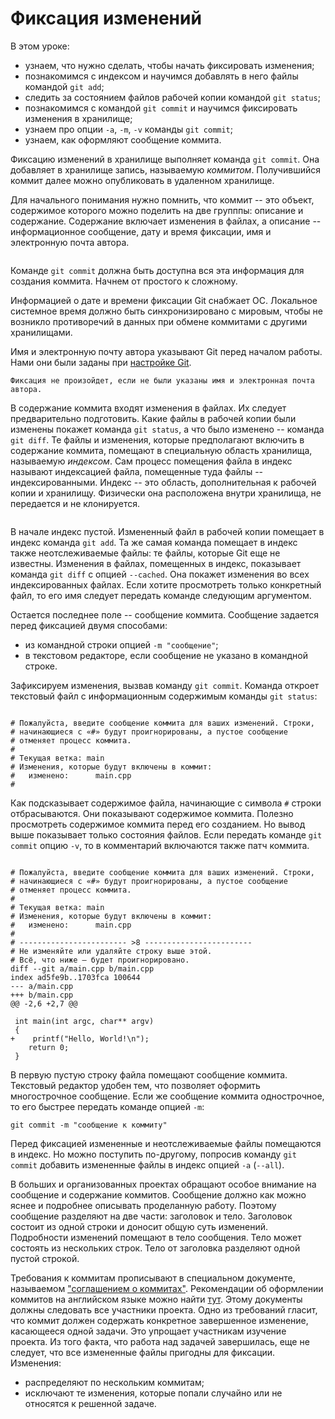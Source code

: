 # Фиксация изменений

В этом уроке:
* узнаем, что нужно сделать, чтобы начать фиксировать изменения;
* познакомимся с индексом и научимся добавлять в него файлы командой `git add`;
* следить за состоянием файлов рабочей копии командой `git status`;
* познакомимся с командой `git commit` и научимся фиксировать изменения в хранилище;
* узнаем про опции `-a`, `-m`, `-v` команды `git commit`;
* узнаем, как оформляют сообщение коммита.

Фиксацию изменений в хранилище выполняет команда `git commit`.
Она добавляет в хранилище запись, называемую *коммитом*.
Получившийся коммит далее можно опубликовать в удаленном хранилище.

Для начального понимания нужно помнить, что коммит -- это объект, содержимое которого можно поделить на две групппы: описание и содержание.
Содержание включает изменения в файлах, а описание -- информационное сообщение, дату и время фиксации, имя и электронную почта автора.

```{figure} ./images/commit-structure.png
```

Команде `git commit` должна быть доступна вся эта информация для создания коммита.
Начнем от простого к сложному.

Информацией о дате и времени фиксации Git снабжает ОС.
Локальное системное время должно быть синхронизировано с мировым, чтобы не возникло противоречий в данных при обмене коммитами с другими хранилищами.

Имя и электронную почту автора указывают Git перед началом работы.
Нами они были заданы при [настройке Git](config.md).

```{warning}
Фиксация не произойдет, если не были указаны имя и электронная почта автора.
```

<!-- Индексированный файл -->
В содержание коммита входят изменения в файлах.
Их следует предварительно подготовить.
Какие файлы в рабочей копии были изменены покажет команда `git status`, а что было изменено -- команда `git diff`.
Те файлы и изменения, которые предполагают включить в содержание коммита, помещают в специальную область хранилища, называемую *индексом*.
Сам процесс помещения файла в индекс называют индексацией файла, помещенные туда файлы -- индексированными.
Индекс -- это область, дополнительная к рабочей копии и хранилищу.
Физически она расположена внутри хранилища, не передается и не клонируется.

```{figure} ./images/git-index.png
```

В начале индекс пустой.
Измененный файл в рабочей копии помещает в индекс команда `git add`.
Та же самая команда помещает в индекс также неотслеживаемые файлы: те файлы, которые Git еще не известны.
Изменения в файлах, помещенных в индекс, показывает команда `git diff` с опцией `--cached`.
Она покажет изменения во всех индексированных файлах.
Если хотите просмотреть только конкретный файл, то его имя следует передать команде следующим аргументом.

<!-- Сообщение коммита -->
Остается последнее поле -- сообщение коммита.
Сообщение задается перед фиксацией двумя способами:
* из командной строки опцией `-m "сообщение"`;
* в текстовом редакторе, если сообщение не указано в командной строке.

Зафиксируем изменения, вызвав команду `git commit`.
Команда откроет текстовый файл с информационным содержимым команды `git status`:

```text

# Пожалуйста, введите сообщение коммита для ваших изменений. Строки,
# начинающиеся с «#» будут проигнорированы, а пустое сообщение
# отменяет процесс коммита.
#
# Текущая ветка: main
# Изменения, которые будут включены в коммит:
#   изменено:      main.cpp
#
```

Как подсказывает содержимое файла, начинающие с символа `#` строки отбрасываются.
Они показывают содержимое коммита.
Полезно просмотреть содержимое коммита перед его созданием.
Но вывод выше показывает только состояния файлов.
Если передать команде `git commit` опцию `-v`, то в комментарий включаются также патч коммита.

```

# Пожалуйста, введите сообщение коммита для ваших изменений. Строки,
# начинающиеся с «#» будут проигнорированы, а пустое сообщение
# отменяет процесс коммита.
#
# Текущая ветка: main
# Изменения, которые будут включены в коммит:
#   изменено:      main.cpp
#
# ------------------------ >8 ------------------------
# Не изменяйте или удаляйте строку выше этой.
# Всё, что ниже — будет проигнорировано.
diff --git a/main.cpp b/main.cpp
index ad5fe9b..1703fca 100644
--- a/main.cpp
+++ b/main.cpp
@@ -2,6 +2,7 @@

 int main(int argc, char** argv)
 {
+    printf("Hello, World!\n");
    return 0;
 }
```

В первую пустую строку файла помещают сообщение коммита.
Текстовый редактор удобен тем, что позволяет оформить многострочное сообщение.
Если же сообщение коммита однострочное, то его быстрее передать команде опцией `-m`:
```
git commit -m "сообщение к коммиту"
```

<!-- Фиксация изменений без добавления в индекс -->
Перед фиксацией измененные и неотслеживаемые файлы помещаются в индекс.
Но можно поступить по-другому, попросив команду `git commit` добавить измененные файлы в индекс опцией `-a` (`--all`).

<!-- Просмотр изменений перед коммитом -->
В больших и организованных проектах обращают особое внимание на сообщение и содержание коммитов.
Сообщение должно как можно яснее и подробнее описывать проделанную работу.
Поэтому сообщение разделяют на две части: заголовок и тело.
Заголовок состоит из одной строки и доносит общую суть изменений.
Подробности изменений помещают в тело сообщения.
Тело может состоять из нескольких строк.
Тело от заголовка разделяют одной пустой строкой.

Требования к коммитам прописывают в специальном документе, называемом ["соглашением о коммитах"](https://www.conventionalcommits.org/ru/v1.0.0/).
Рекомендации об оформлении коммитов на английском языке можно найти [тут](https://cbea.ms/git-commit/).
Этому документы должны следовать все участники проекта.
Одно из требований гласит, что коммит должен содержать конкретное завершенное изменение, касающееся одной задачи.
Это упрощает участникам изучение проекта.
Из того факта, что работа над задачей завершилась, еще не следует, что все измененные файлы пригодны для фиксации.
Изменения:
* распределяют по нескольким коммитам;
* исключают те изменения, которые попали случайно или не относятся к решенной задаче.

